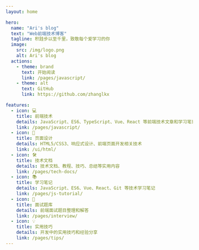```yaml
---
layout: home

hero:
  name: "Ari's blog"
  text: "Web前端技术博客"
  tagline: 积跬步以至千里，致敬每个爱学习的你
  image:
    src: /img/logo.png
    alt: Ari's blog
  actions:
    - theme: brand
      text: 开始阅读
      link: /pages/javascript/
    - theme: alt
      text: GitHub
      link: https://github.com/zhanglkx

features:
  - icon: 💻
    title: 前端技术
    details: JavaScript、ES6、TypeScript、Vue、React 等前端技术文章和学习笔记
    link: /pages/javascript/
  - icon: 🎨
    title: 页面设计
    details: HTML5/CSS3、响应式设计、前端页面开发相关技术
    link: /ui/html/
  - icon: 🛠️
    title: 技术文档
    details: 技术文档、教程、技巧、总结等实用内容
    link: /pages/tech-docs/
  - icon: 📚
    title: 学习笔记
    details: JavaScript、ES6、Vue、React、Git 等技术学习笔记
    link: /pages/js-tutorial/
  - icon: 🎯
    title: 面试题库
    details: 前端面试题目整理和解答
    link: /pages/interview/
  - icon: 💡
    title: 实用技巧
    details: 开发中的实用技巧和经验分享
    link: /pages/tips/
---
```


<!-- 自定义内容 -->
<style>
.VPHome {
  padding-bottom: 48px;
}
</style>
